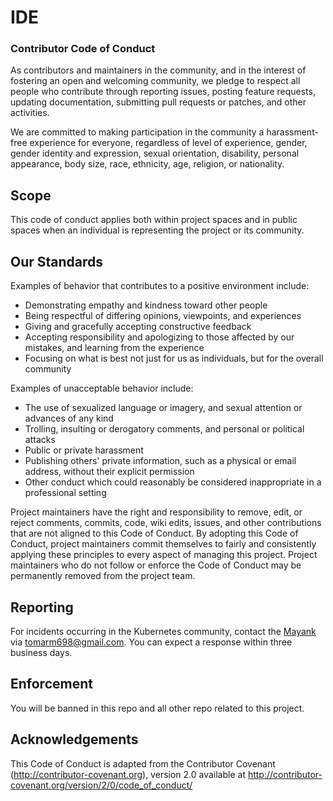 # IDE

### Contributor Code of Conduct

As contributors and maintainers in the community, and in the interest of fostering
an open and welcoming community, we pledge to respect all people who contribute
through reporting issues, posting feature requests, updating documentation,
submitting pull requests or patches, and other activities.

We are committed to making participation in the community a harassment-free experience for everyone, regardless of level of experience, gender, gender identity and expression,
sexual orientation, disability, personal appearance, body size, race, ethnicity, age,
religion, or nationality.

## Scope 

This code of conduct applies both within project spaces and in public spaces when an individual is representing the project or its community.

## Our Standards

Examples of behavior that contributes to a positive environment include:

* Demonstrating empathy and kindness toward other people
* Being respectful of differing opinions, viewpoints, and experiences
* Giving and gracefully accepting constructive feedback
* Accepting responsibility and apologizing to those affected by our mistakes,
  and learning from the experience
* Focusing on what is best not just for us as individuals, but for the
  overall community

Examples of unacceptable behavior include:

* The use of sexualized language or imagery, and sexual attention or
  advances of any kind
* Trolling, insulting or derogatory comments, and personal or political attacks
* Public or private harassment
* Publishing others' private information, such as a physical or email
  address, without their explicit permission
* Other conduct which could reasonably be considered inappropriate in a
  professional setting

Project maintainers have the right and responsibility to remove, edit, or reject comments, commits, code, wiki edits, issues, and other contributions that are not aligned to this Code of Conduct. 
By adopting this Code of Conduct, project maintainers commit themselves to fairly and consistently applying these principles to every aspect
of managing this project. 
Project maintainers who do not follow or enforce the Code of
Conduct may be permanently removed from the project team.

## Reporting 

For incidents occurring in the Kubernetes community, contact the [Mayank](https://github.com/mstomar698) via <tomarm698@gmail.com>. You can expect a response within three business days.

## Enforcement 

You will be banned in this repo and all other repo related to this project.

## Acknowledgements

This Code of Conduct is adapted from the Contributor Covenant
(http://contributor-covenant.org), version 2.0 available at
http://contributor-covenant.org/version/2/0/code_of_conduct/
